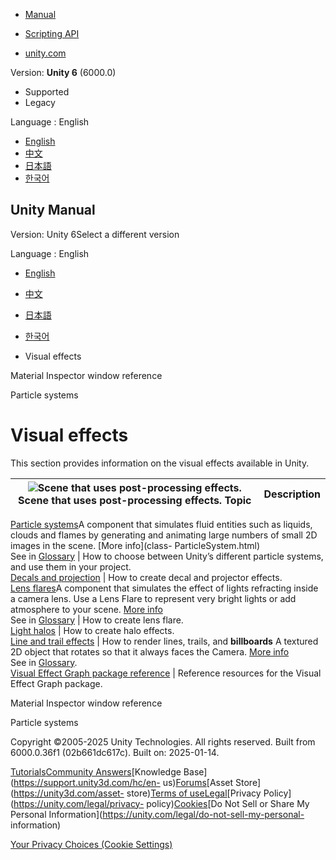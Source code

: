 [](https://docs.unity3d.com)

  * [Manual](../Manual/index.html)
  * [Scripting API](../ScriptReference/index.html)

  * [unity.com](https://unity.com/)

Version: **Unity 6** (6000.0)

  * Supported
  * Legacy

Language : English

  * [English](/Manual/visual-effects.html)
  * [中文](/cn/current/Manual/visual-effects.html)
  * [日本語](/ja/current/Manual/visual-effects.html)
  * [한국어](/kr/current/Manual/visual-effects.html)

[](https://docs.unity3d.com)

## Unity Manual

Version: Unity 6Select a different version

Language : English

  * [English](/Manual/visual-effects.html)
  * [中文](/cn/current/Manual/visual-effects.html)
  * [日本語](/ja/current/Manual/visual-effects.html)
  * [한국어](/kr/current/Manual/visual-effects.html)

  * Visual effects

[](class-Material.html)

Material Inspector window reference

[](ParticleSystems.html)

Particle systems

# Visual effects

This section provides information on the visual effects available in Unity.

![Scene that uses post-processing effects.](../uploads/Main/PostProcessing-1.jpg) Scene that uses post-processing effects. **Topic** | **Description**  
---|---  
[Particle systems](ParticleSystems.html)A component that simulates fluid
entities such as liquids, clouds and flames by generating and animating large
numbers of small 2D images in the scene. [More info](class-
ParticleSystem.html)  
See in [Glossary](Glossary.html#particlesystem) | How to choose between Unity’s different particle systems, and use them in your project.  
[Decals and projection](visual-effects-decals.html) | How to create decal and projector effects.  
[Lens flares](visual-effects-lens-flares.html)A component that simulates the
effect of lights refracting inside a camera lens. Use a Lens Flare to
represent very bright lights or add atmosphere to your scene. [More
info](class-LensFlare.html)  
See in [Glossary](Glossary.html#LensFlare) | How to create lens flare.  
[Light halos](visual-effects-haloes.html) | How to create halo effects.  
[Line and trail effects](visual-effects-lines-trails-billboards.html) | How to render lines, trails, and **billboards** A textured 2D object that rotates so that it always faces the Camera. [More info](class-BillboardRenderer.html)  
See in [Glossary](Glossary.html#Billboard).  
[Visual Effect Graph package reference](VFXGraph.html) | Reference resources for the Visual Effect Graph package.  
  
[](class-Material.html)

Material Inspector window reference

[](ParticleSystems.html)

Particle systems

Copyright ©2005-2025 Unity Technologies. All rights reserved. Built from
6000.0.36f1 (02b661dc617c). Built on: 2025-01-14.

[Tutorials](https://learn.unity.com/)[Community
Answers](https://answers.unity3d.com)[Knowledge
Base](https://support.unity3d.com/hc/en-
us)[Forums](https://forum.unity3d.com)[Asset Store](https://unity3d.com/asset-
store)[Terms of
use](https://docs.unity3d.com/Manual/TermsOfUse.html)[Legal](https://unity.com/legal)[Privacy
Policy](https://unity.com/legal/privacy-
policy)[Cookies](https://unity.com/legal/cookie-policy)[Do Not Sell or Share
My Personal Information](https://unity.com/legal/do-not-sell-my-personal-
information)

[Your Privacy Choices (Cookie Settings)](javascript:void\(0\);)

